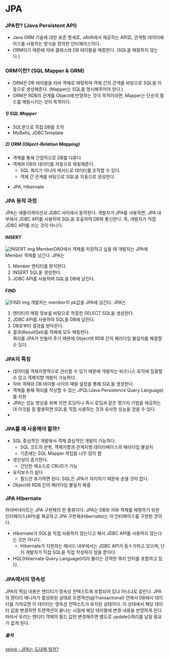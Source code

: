 # JPA 

### JPA란? (Java Persistent API)
- Java ORM 기술에 대한 표준 명세로, JAVA에서 제공하는 API로, 관계형 데이터베이스를 사용하는 방식을 정의한 인터페이스이다. 
- ORM이기 때문에 자바 클래스와 DB 테이블을 매핑한다. (SQL을 매핑하지 않는다.)

### ORM이란? (SQL Mapper & ORM)
- ORM은 DB 테이블을 자바 객체로 매핑하여 객체 간의 관계를 바탕으로 SQL을 자동으로 생성해준다. (Mapper는 SQL을 명시해주어야 한다.)
- ORM은 RDB의 관계를 Object에 반영하는 것이 목적이라면, Mapper는 단순히 필드를 매핑시키는 것이 목적이다.
##### 1) SQL Mapper
* SQL문으로 직접 DB를 조작
* MyBatis, JDBCTemplate
##### 2) ORM (Object-Relation Mapping)
*  객체를 통해 간접적으로 DB를 다룬다
* 객체와 DB의 데이터를 자동으로 매핑해준다.
	* SQL 쿼리가 아니라 메서드로 데이터를 조작할 수 있다.
	* 객체 간 관계를 바탕으로 SQL을 자동으로 생성한다.
- JPA, Hibernate

### JPA 동작 과정
JPA는 애플리케이션과 JDBC 사이에서 동작한다.
개발자가 JPA를 사용하면, JPA 내부에서 JDBC API를 사용하여 SQL을 호출하여 DB와 통신한다. 즉, 개발자가 직접 JDBC API를 쓰는 것이 아니다.
#### INSERT
![INSERT img](https://media.vlpt.us/images/adam2/post/4c17dbbd-79d3-4728-9d8c-83b64a602303/Untitled%204.png)
MemberDAO에서 객체를 저장하고 싶을 때 개발자는 JPA에 Member 객체를 넘긴다.
JPA는
1. Member 엔티티를 분석한다.
2. INSERT SQL을 생성한다.
3. JDBC API를 사용하여 SQL을 DB에 날린다.
#### FIND
![FIND img](https://media.vlpt.us/images/adam2/post/b579405a-fca9-4925-a418-1f2bcac68597/Untitled%205.png)
개발자는 member의 pk값을 JPA에 넘긴다.
JPA는
1. 엔티티의 매핑 정보를 바탕으로 적절한 SELECT SQL을 생성한다.
2.  JDBC API를 사용하여 SQL을 DB에 날린다.
3.  DB로부터 결과를 받아온다.
4.  결과(ResultSet)를 객체에 모두 매핑한다.  
    쿼리를 JPA가 만들어 주기 때문에 Object와 RDB 간의 패러다임 불일치를 해결할 수 있다.
    
### JPA의 특징
- 데이터를 객체지향적으로 관리할 수 있기 때문에 개발자는 비즈니스 로직에 집중할 수 있고 객체지향 개발이 가능하다.
-  자바 객체와 DB 테이블 사이의 매핑 설정을 통해 SQL을 생성한다.
- 객체를 통해 쿼리를 작성할 수 있는 JPQL(Java Persistence Query Language)를 지원
- JPA는 성능 향상을 위해 지연 로딩이나 즉시 로딩과 같은 몇가지 기법을 제공하는데 이것을 잘 활용하면 SQL을 직접 사용하는 것과 유사한 성능을 얻을 수 있다.
- 
### JPA를 왜 사용해야 할까?
- SQL 중심적인 개발에서 객체 중심적인 개발이 가능하다.
	- SQL 코드의 반복, 객체지향과 관계지향 데이터베이스의 패러다임 불일치
	- 기존에는 SQL Mapper 작업을 너무 많이 함
- 생산성이 증가한다.
	- 간단한 메소드로 CRUD가 가능
- 유지보수가 쉽다
	- 필드만 추가하면 된다. SQL은 JPA가 처리하기 때문에 손댈 것이 없다.
- Object와 RDB 간의 패러다임 불일치 해결

### JPA Hibernate
하이버네이트는 JPA 구현체의 한 종류이다.
JPA는 DB와 자바 객체를 매핑하기 위한 인터페이스(API)를 제공하고 JPA 구현체(Hibernate)는 이 인터페이스를 구현한 것이다.
- Hibernate가 SQL을 직접 사용하지 않는다고 해서 JDBC API를 사용하지 않는다는 것은 아니다.
	- Hibernate가 지원하는 메서드 내부에서는 JDBC API가 동ㅈ가하고 있으며, 단지 개발자가 직접 SQL을 직접 작성하지 않을 뿐이다.
- HQL(Hibernate Query Language)이라 불리는 강력한 쿼리 언어를 포함하고 있다.

### JPA에서의 영속성
JPA의 핵심 내용은 엔티티가 영속성 컨텍스트에 포함되어 있냐 아니냐로 갈린다. JPA의 엔티티 매니저가 활성화된 상태로 트랜잭션(@Transactional) 안에서 DB에서 데이터를 가져오면 이 데이터는 영속성 컨텍스트가 유지된 상태이다. 이 상태에서 해당 데이터 값을 변경하면 트랜잭션이 끝나는 시점에 해당 테이블에 변경 내용을 반영하게 된다. 따라서 우리는 엔티티 객체의 필드 값만 변경해주면 별도로 update()쿼리를 날릴 필요가 없게 된다.

##### 출처
[velog - JPA는 도대체 뭘까?](https://velog.io/@adam2/JPA%EB%8A%94-%EB%8F%84%EB%8D%B0%EC%B2%B4-%EB%AD%98%EA%B9%8C-orm-%EC%98%81%EC%86%8D%EC%84%B1-hibernate-spring-data-jpa)
